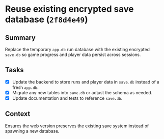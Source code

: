 # Reuse existing encrypted save database (`2f8d4e49`)

## Summary
Replace the temporary `app.db` run database with the existing encrypted `save.db` so game progress and player data persist across sessions.

## Tasks
- [x] Update the backend to store runs and player data in `save.db` instead of a fresh `app.db`.
- [x] Migrate any new tables into `save.db` or adjust the schema as needed.
- [x] Update documentation and tests to reference `save.db`.

## Context
Ensures the web version preserves the existing save system instead of spawning a new database.
